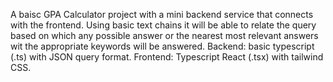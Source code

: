 A baisc GPA Calculator project with a mini backend service that connects with the frontend.
Using basic text chains it will be able to relate the query based on which any possible answer or the nearest most relevant answers wit the appropriate keywords will be answered.
Backend: basic typescript (.ts) with JSON query format.
Frontend: Typescript React (.tsx) with tailwind CSS.
